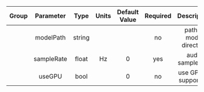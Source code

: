 | Group | Parameter  |  Type  | Units | Default Value | Required |       Description       | Notes |
|:-----:|:----------:|:------:|:-----:|:-------------:|:--------:|:-----------------------:|:-----:|
|       | modelPath  | string |       |               |    no    | path to model directory |       |
|       | sampleRate | float  |  Hz   |       0       |   yes    |    audio sample rate    |       |
|       |   useGPU   |  bool  |       |       0       |    no    | use GPU (if supported)  |       |
